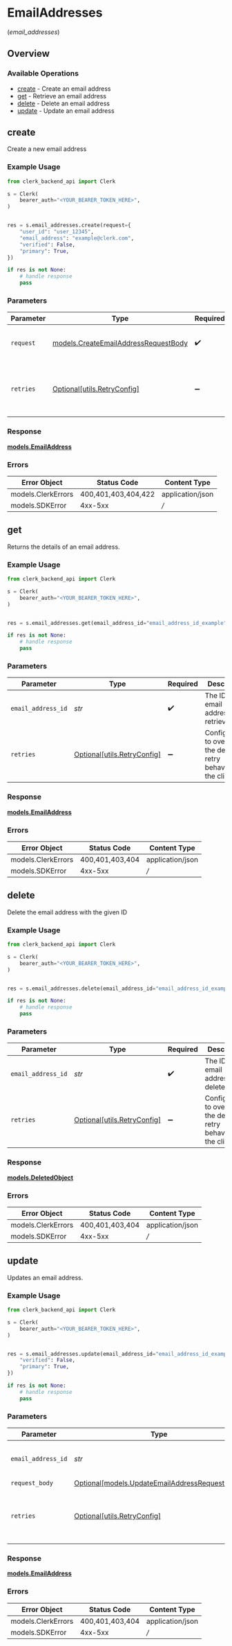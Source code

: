# EmailAddresses
(*email_addresses*)

## Overview

### Available Operations

* [create](#create) - Create an email address
* [get](#get) - Retrieve an email address
* [delete](#delete) - Delete an email address
* [update](#update) - Update an email address

## create

Create a new email address

### Example Usage

```python
from clerk_backend_api import Clerk

s = Clerk(
    bearer_auth="<YOUR_BEARER_TOKEN_HERE>",
)


res = s.email_addresses.create(request={
    "user_id": "user_12345",
    "email_address": "example@clerk.com",
    "verified": False,
    "primary": True,
})

if res is not None:
    # handle response
    pass

```

### Parameters

| Parameter                                                                             | Type                                                                                  | Required                                                                              | Description                                                                           |
| ------------------------------------------------------------------------------------- | ------------------------------------------------------------------------------------- | ------------------------------------------------------------------------------------- | ------------------------------------------------------------------------------------- |
| `request`                                                                             | [models.CreateEmailAddressRequestBody](../../models/createemailaddressrequestbody.md) | :heavy_check_mark:                                                                    | The request object to use for the request.                                            |
| `retries`                                                                             | [Optional[utils.RetryConfig]](../../models/utils/retryconfig.md)                      | :heavy_minus_sign:                                                                    | Configuration to override the default retry behavior of the client.                   |

### Response

**[models.EmailAddress](../../models/emailaddress.md)**

### Errors

| Error Object        | Status Code         | Content Type        |
| ------------------- | ------------------- | ------------------- |
| models.ClerkErrors  | 400,401,403,404,422 | application/json    |
| models.SDKError     | 4xx-5xx             | */*                 |


## get

Returns the details of an email address.

### Example Usage

```python
from clerk_backend_api import Clerk

s = Clerk(
    bearer_auth="<YOUR_BEARER_TOKEN_HERE>",
)


res = s.email_addresses.get(email_address_id="email_address_id_example")

if res is not None:
    # handle response
    pass

```

### Parameters

| Parameter                                                           | Type                                                                | Required                                                            | Description                                                         | Example                                                             |
| ------------------------------------------------------------------- | ------------------------------------------------------------------- | ------------------------------------------------------------------- | ------------------------------------------------------------------- | ------------------------------------------------------------------- |
| `email_address_id`                                                  | *str*                                                               | :heavy_check_mark:                                                  | The ID of the email address to retrieve                             | email_address_id_example                                            |
| `retries`                                                           | [Optional[utils.RetryConfig]](../../models/utils/retryconfig.md)    | :heavy_minus_sign:                                                  | Configuration to override the default retry behavior of the client. |                                                                     |

### Response

**[models.EmailAddress](../../models/emailaddress.md)**

### Errors

| Error Object       | Status Code        | Content Type       |
| ------------------ | ------------------ | ------------------ |
| models.ClerkErrors | 400,401,403,404    | application/json   |
| models.SDKError    | 4xx-5xx            | */*                |


## delete

Delete the email address with the given ID

### Example Usage

```python
from clerk_backend_api import Clerk

s = Clerk(
    bearer_auth="<YOUR_BEARER_TOKEN_HERE>",
)


res = s.email_addresses.delete(email_address_id="email_address_id_example")

if res is not None:
    # handle response
    pass

```

### Parameters

| Parameter                                                           | Type                                                                | Required                                                            | Description                                                         | Example                                                             |
| ------------------------------------------------------------------- | ------------------------------------------------------------------- | ------------------------------------------------------------------- | ------------------------------------------------------------------- | ------------------------------------------------------------------- |
| `email_address_id`                                                  | *str*                                                               | :heavy_check_mark:                                                  | The ID of the email address to delete                               | email_address_id_example                                            |
| `retries`                                                           | [Optional[utils.RetryConfig]](../../models/utils/retryconfig.md)    | :heavy_minus_sign:                                                  | Configuration to override the default retry behavior of the client. |                                                                     |

### Response

**[models.DeletedObject](../../models/deletedobject.md)**

### Errors

| Error Object       | Status Code        | Content Type       |
| ------------------ | ------------------ | ------------------ |
| models.ClerkErrors | 400,401,403,404    | application/json   |
| models.SDKError    | 4xx-5xx            | */*                |


## update

Updates an email address.

### Example Usage

```python
from clerk_backend_api import Clerk

s = Clerk(
    bearer_auth="<YOUR_BEARER_TOKEN_HERE>",
)


res = s.email_addresses.update(email_address_id="email_address_id_example", request_body={
    "verified": False,
    "primary": True,
})

if res is not None:
    # handle response
    pass

```

### Parameters

| Parameter                                                                                       | Type                                                                                            | Required                                                                                        | Description                                                                                     | Example                                                                                         |
| ----------------------------------------------------------------------------------------------- | ----------------------------------------------------------------------------------------------- | ----------------------------------------------------------------------------------------------- | ----------------------------------------------------------------------------------------------- | ----------------------------------------------------------------------------------------------- |
| `email_address_id`                                                                              | *str*                                                                                           | :heavy_check_mark:                                                                              | The ID of the email address to update                                                           | email_address_id_example                                                                        |
| `request_body`                                                                                  | [Optional[models.UpdateEmailAddressRequestBody]](../../models/updateemailaddressrequestbody.md) | :heavy_minus_sign:                                                                              | N/A                                                                                             |                                                                                                 |
| `retries`                                                                                       | [Optional[utils.RetryConfig]](../../models/utils/retryconfig.md)                                | :heavy_minus_sign:                                                                              | Configuration to override the default retry behavior of the client.                             |                                                                                                 |

### Response

**[models.EmailAddress](../../models/emailaddress.md)**

### Errors

| Error Object       | Status Code        | Content Type       |
| ------------------ | ------------------ | ------------------ |
| models.ClerkErrors | 400,401,403,404    | application/json   |
| models.SDKError    | 4xx-5xx            | */*                |
